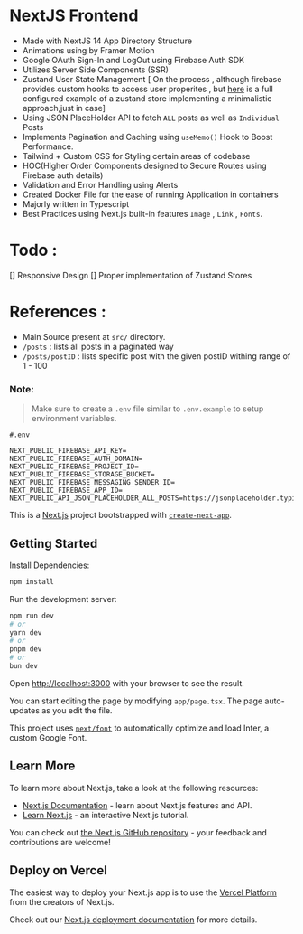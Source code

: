 # NextJS Frontend
- Made with NextJS 14 App Directory Structure
- Animations using by Framer Motion
- Google OAuth Sign-In and LogOut using Firebase Auth SDK 
- Utilizes Server Side Components (SSR)
- Zustand User State Management [ On the process , although firebase provides custom hooks to access user properites , but <a href= "./zustand/store/store.js">here</a>
 is a full configured example of a zustand store implementing a minimalistic approach,just in case]
- Using JSON PlaceHolder API to fetch `ALL` posts as well as `Individual` Posts 
- Implements Pagination and Caching using `useMemo()` Hook to Boost Performance.
- Tailwind + Custom CSS for Styling certain areas of codebase 
- HOC(Higher Order Components designed to Secure Routes using Firebase auth details)
- Validation and Error Handling using Alerts 
- Created Docker File for the ease of running Application in containers
- Majorly written in Typescript
- Best Practices using Next.js built-in features `Image` , `Link` , `Fonts`.

# Todo :
[] Responsive Design
[] Proper implementation of Zustand Stores 

# References :
- Main Source present at `src/` directory.
- `/posts` : lists all posts in a paginated way 
- `/posts/postID` : lists specific post with the given postID withing range of 1 - 100


### Note: 
> Make sure to create a `.env` file similar to `.env.example` to setup environment variables.

```.env
#.env

NEXT_PUBLIC_FIREBASE_API_KEY=
NEXT_PUBLIC_FIREBASE_AUTH_DOMAIN=
NEXT_PUBLIC_FIREBASE_PROJECT_ID=
NEXT_PUBLIC_FIREBASE_STORAGE_BUCKET=
NEXT_PUBLIC_FIREBASE_MESSAGING_SENDER_ID=
NEXT_PUBLIC_FIREBASE_APP_ID=
NEXT_PUBLIC_API_JSON_PLACEHOLDER_ALL_POSTS=https://jsonplaceholder.typicode.com/posts

```

This is a [Next.js](https://nextjs.org/) project bootstrapped with [`create-next-app`](https://github.com/vercel/next.js/tree/canary/packages/create-next-app).

## Getting Started

Install Dependencies:

```bash
npm install 
```

Run the development server:

```bash
npm run dev
# or
yarn dev
# or
pnpm dev
# or
bun dev
```

Open [http://localhost:3000](http://localhost:3000) with your browser to see the result.

You can start editing the page by modifying `app/page.tsx`. The page auto-updates as you edit the file.

This project uses [`next/font`](https://nextjs.org/docs/basic-features/font-optimization) to automatically optimize and load Inter, a custom Google Font.

## Learn More

To learn more about Next.js, take a look at the following resources:

- [Next.js Documentation](https://nextjs.org/docs) - learn about Next.js features and API.
- [Learn Next.js](https://nextjs.org/learn) - an interactive Next.js tutorial.

You can check out [the Next.js GitHub repository](https://github.com/vercel/next.js/) - your feedback and contributions are welcome!

## Deploy on Vercel

The easiest way to deploy your Next.js app is to use the [Vercel Platform](https://vercel.com/new?utm_medium=default-template&filter=next.js&utm_source=create-next-app&utm_campaign=create-next-app-readme) from the creators of Next.js.

Check out our [Next.js deployment documentation](https://nextjs.org/docs/deployment) for more details.
